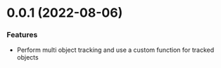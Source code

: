 # 0.0.1 (2022-08-06)

### Features

-   Perform multi object tracking and use a custom function for tracked objects
